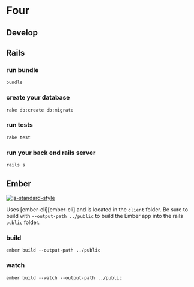 # Four

## Develop

## Rails

### run bundle
```
bundle
```

### create your database
```
rake db:create db:migrate
```

### run tests
```
rake test
```

### run your back end rails server
```
rails s
```

## Ember

[![js-standard-style](https://raw.githubusercontent.com/feross/standard/master/badge.png)](https://github.com/feross/standard)

Uses [ember-cli][ember-cli] and is located in the `client` folder. Be sure to
build with `--output-path ../public` to build the Ember app into the rails
`public` folder.

### build
```
ember build --output-path ../public
```

### watch
```
ember build --watch --output-path ../public
```
